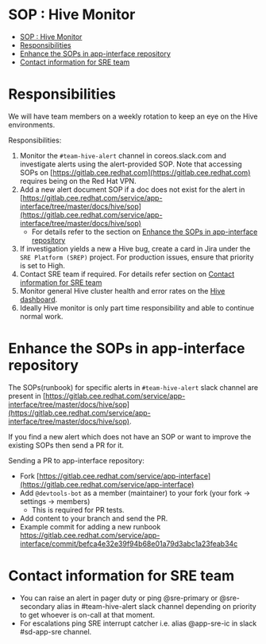 # SOP : Hive Monitor

<!-- TOC depthTo:2 -->

- [SOP : Hive Monitor](#SOP--Hive-Monitor)
- [Responsibilities](#Responsibilities)
- [Enhance the SOPs in app-interface repository](#Enhance-the-SOPs-in-app-interface-repository)
- [Contact information for SRE team](#Contact-information-for-SRE-team)

<!-- /TOC -->

# Responsibilities

We will have team members on a weekly rotation to keep an eye on the Hive environments. 

Responsibilities:
1. Monitor the `#team-hive-alert` channel in coreos.slack.com and investigate alerts using the alert-provided SOP. Note that accessing SOPs on [https://gitlab.cee.redhat.com](https://gitlab.cee.redhat.com) requires being on the Red Hat VPN.
2. Add a new alert document SOP if a doc does not exist for the alert in [https://gitlab.cee.redhat.com/service/app-interface/tree/master/docs/hive/sop](https://gitlab.cee.redhat.com/service/app-interface/tree/master/docs/hive/sop)
    - For details refer to the section on [Enhance the SOPs in app-interface repository](#Enhance-the-SOPs-in-app-interface-repository)
3. If investigation yields a new a Hive bug, create a card in Jira under the `SRE Platform (SREP)` project. For production issues, ensure that priority is set to High.
4. Contact SRE team if required. For details refer section on [Contact information for SRE team](#Contact-information-for-SRE-team)
5. Monitor general Hive cluster health and error rates on the [Hive dashboard](https://grafana.app-sre.devshift.net/d/hive/hive?orgId=1).
6. Ideally Hive monitor is only part time responsibility and able to continue normal work.

# Enhance the SOPs in app-interface repository
The SOPs(runbook) for specific alerts in `#team-hive-alert` slack channel are present in [https://gitlab.cee.redhat.com/service/app-interface/tree/master/docs/hive/sop](https://gitlab.cee.redhat.com/service/app-interface/tree/master/docs/hive/sop).

If you find a new alert which does not have an SOP or want to improve the existing SOPs then send a PR for it. 

Sending a PR to app-interface repository:
- Fork [https://gitlab.cee.redhat.com/service/app-interface](https://gitlab.cee.redhat.com/service/app-interface)
- Add `@devtools-bot` as a member (maintainer) to your fork (your fork -> settings -> members)
    - This is required for PR tests.
- Add content to your branch and send the PR.
- Example commit for adding a new runbook https://gitlab.cee.redhat.com/service/app-interface/commit/befca4e32e39f94b68e01a79d3abc1a23feab34c

# Contact information for SRE team

- You can raise an alert in pager duty or ping @sre-primary or @sre-secondary alias in #team-hive-alert slack channel depending on priority to get whoever is on-call at that moment.
- For escalations ping SRE interrupt catcher i.e. alias @app-sre-ic in slack #sd-app-sre channel.
